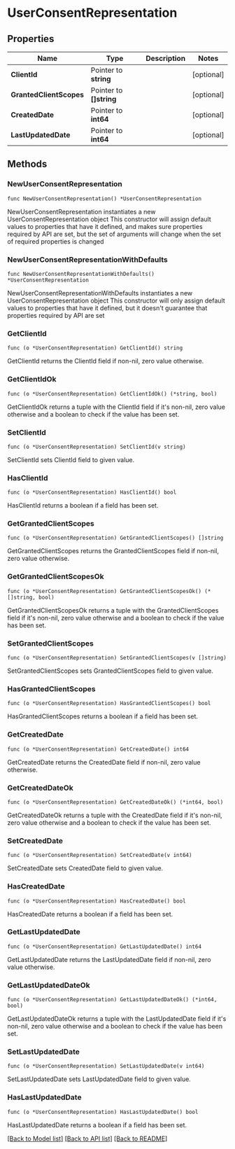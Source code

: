 # UserConsentRepresentation

## Properties

Name | Type | Description | Notes
------------ | ------------- | ------------- | -------------
**ClientId** | Pointer to **string** |  | [optional] 
**GrantedClientScopes** | Pointer to **[]string** |  | [optional] 
**CreatedDate** | Pointer to **int64** |  | [optional] 
**LastUpdatedDate** | Pointer to **int64** |  | [optional] 

## Methods

### NewUserConsentRepresentation

`func NewUserConsentRepresentation() *UserConsentRepresentation`

NewUserConsentRepresentation instantiates a new UserConsentRepresentation object
This constructor will assign default values to properties that have it defined,
and makes sure properties required by API are set, but the set of arguments
will change when the set of required properties is changed

### NewUserConsentRepresentationWithDefaults

`func NewUserConsentRepresentationWithDefaults() *UserConsentRepresentation`

NewUserConsentRepresentationWithDefaults instantiates a new UserConsentRepresentation object
This constructor will only assign default values to properties that have it defined,
but it doesn't guarantee that properties required by API are set

### GetClientId

`func (o *UserConsentRepresentation) GetClientId() string`

GetClientId returns the ClientId field if non-nil, zero value otherwise.

### GetClientIdOk

`func (o *UserConsentRepresentation) GetClientIdOk() (*string, bool)`

GetClientIdOk returns a tuple with the ClientId field if it's non-nil, zero value otherwise
and a boolean to check if the value has been set.

### SetClientId

`func (o *UserConsentRepresentation) SetClientId(v string)`

SetClientId sets ClientId field to given value.

### HasClientId

`func (o *UserConsentRepresentation) HasClientId() bool`

HasClientId returns a boolean if a field has been set.

### GetGrantedClientScopes

`func (o *UserConsentRepresentation) GetGrantedClientScopes() []string`

GetGrantedClientScopes returns the GrantedClientScopes field if non-nil, zero value otherwise.

### GetGrantedClientScopesOk

`func (o *UserConsentRepresentation) GetGrantedClientScopesOk() (*[]string, bool)`

GetGrantedClientScopesOk returns a tuple with the GrantedClientScopes field if it's non-nil, zero value otherwise
and a boolean to check if the value has been set.

### SetGrantedClientScopes

`func (o *UserConsentRepresentation) SetGrantedClientScopes(v []string)`

SetGrantedClientScopes sets GrantedClientScopes field to given value.

### HasGrantedClientScopes

`func (o *UserConsentRepresentation) HasGrantedClientScopes() bool`

HasGrantedClientScopes returns a boolean if a field has been set.

### GetCreatedDate

`func (o *UserConsentRepresentation) GetCreatedDate() int64`

GetCreatedDate returns the CreatedDate field if non-nil, zero value otherwise.

### GetCreatedDateOk

`func (o *UserConsentRepresentation) GetCreatedDateOk() (*int64, bool)`

GetCreatedDateOk returns a tuple with the CreatedDate field if it's non-nil, zero value otherwise
and a boolean to check if the value has been set.

### SetCreatedDate

`func (o *UserConsentRepresentation) SetCreatedDate(v int64)`

SetCreatedDate sets CreatedDate field to given value.

### HasCreatedDate

`func (o *UserConsentRepresentation) HasCreatedDate() bool`

HasCreatedDate returns a boolean if a field has been set.

### GetLastUpdatedDate

`func (o *UserConsentRepresentation) GetLastUpdatedDate() int64`

GetLastUpdatedDate returns the LastUpdatedDate field if non-nil, zero value otherwise.

### GetLastUpdatedDateOk

`func (o *UserConsentRepresentation) GetLastUpdatedDateOk() (*int64, bool)`

GetLastUpdatedDateOk returns a tuple with the LastUpdatedDate field if it's non-nil, zero value otherwise
and a boolean to check if the value has been set.

### SetLastUpdatedDate

`func (o *UserConsentRepresentation) SetLastUpdatedDate(v int64)`

SetLastUpdatedDate sets LastUpdatedDate field to given value.

### HasLastUpdatedDate

`func (o *UserConsentRepresentation) HasLastUpdatedDate() bool`

HasLastUpdatedDate returns a boolean if a field has been set.


[[Back to Model list]](../README.md#documentation-for-models) [[Back to API list]](../README.md#documentation-for-api-endpoints) [[Back to README]](../README.md)


